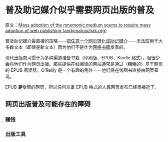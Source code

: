 # 普及助记媒介似乎需要网页出版的普及

原文：[Mass adoption of the mnemonic medium seems to require mass adoption of web publishing (andymatuschak.org)](https://notes.andymatuschak.org/zLbzDQF4MLSUEgDKu16i2h9q1ea8jC5crTV)

普及助记媒介最直接的策略——[把任意一个网页转化成助记媒介](https://notes.andymatuschak.org/z2hABbXxq3dz9XQ6bWrqLyModyC5EC2MXxNA)——无法应用于大多数文本（即使是新文本）因为他们不是作为[网络书籍](https://notes.andymatuschak.org/z6jZuw3srmKtrQ72ytFNFJ2ggddASZBHg22Gu)发表的。

现代出版商习惯于为多种渠道准备书籍（印刷版、EPUB、Kindle 格式），但很少会将他们作为网页出版。那些提供在线阅读的网站通常是通过（糟糕的）基于网页的 EPUB 阅读器。O’Reilly 是一个有趣的例外ーー他们将在线图书直接由网页呈现。

EPUB **是**受限的网页，所以任何准备 EPUB 格式的人离网页发布已经很接近了。

## 网页出版普及可能存在的障碍

### 赚钱

### 出版工具